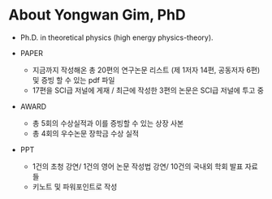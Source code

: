 # About Yongwan Gim, PhD
- Ph.D. in theoretical physics (high energy physics-theory).

- PAPER
  - 지금까지 작성해온 총 20편의 연구논문 리스트 (제 1저자 14편, 공동저자 6편) 및 증빙 할 수 있는 pdf 파일
  - 17편을 SCI급 저널에 게재 / 최근에 작성한 3편의 논문은 SCI급 저널에 투고 중

- AWARD
  - 총 5회의 수상실적과 이를 증빙할 수 있는 상장 사본
  - 총 4회의 우수논문 장학금 수상 실적

- PPT
  - 1건의 초청 강연/ 1건의 영어 논문 작성법 강연/ 10건의 국내외 학회 발표 자료들
  - 키노트 및 파워포인트로 작성
  
